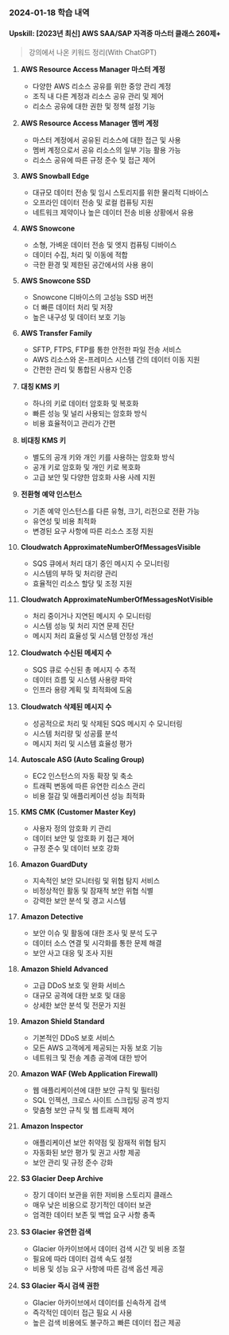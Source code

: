 ### 2024-01-18 학습 내역

#### Upskill: [2023년 최신] AWS SAA/SAP 자격증 마스터 클래스 260제+
> 강의에서 나온 키워드 정리(With ChatGPT)

1. **AWS Resource Access Manager 마스터 계정**
   - 다양한 AWS 리소스 공유를 위한 중앙 관리 계정
   - 조직 내 다른 계정과 리소스 공유 관리 및 제어
   - 리소스 공유에 대한 권한 및 정책 설정 기능

2. **AWS Resource Access Manager 멤버 계정**
   - 마스터 계정에서 공유된 리소스에 대한 접근 및 사용
   - 멤버 계정으로서 공유 리소스의 일부 기능 활용 가능
   - 리소스 공유에 따른 규정 준수 및 접근 제어

3. **AWS Snowball Edge**
   - 대규모 데이터 전송 및 임시 스토리지를 위한 물리적 디바이스
   - 오프라인 데이터 전송 및 로컬 컴퓨팅 지원
   - 네트워크 제약이나 높은 데이터 전송 비용 상황에서 유용

4. **AWS Snowcone**
   - 소형, 가벼운 데이터 전송 및 엣지 컴퓨팅 디바이스
   - 데이터 수집, 처리 및 이동에 적합
   - 극한 환경 및 제한된 공간에서의 사용 용이

5. **AWS Snowcone SSD**
   - Snowcone 디바이스의 고성능 SSD 버전
   - 더 빠른 데이터 처리 및 저장
   - 높은 내구성 및 데이터 보호 기능

6. **AWS Transfer Family**
   - SFTP, FTPS, FTP를 통한 안전한 파일 전송 서비스
   - AWS 리소스와 온-프레미스 시스템 간의 데이터 이동 지원
   - 간편한 관리 및 통합된 사용자 인증

7. **대칭 KMS 키**
   - 하나의 키로 데이터 암호화 및 복호화
   - 빠른 성능 및 널리 사용되는 암호화 방식
   - 비용 효율적이고 관리가 간편

8. **비대칭 KMS 키**
   - 별도의 공개 키와 개인 키를 사용하는 암호화 방식
   - 공개 키로 암호화 및 개인 키로 복호화
   - 고급 보안 및 다양한 암호화 사용 사례 지원

9. **전환형 예약 인스턴스**
   - 기존 예약 인스턴스를 다른 유형, 크기, 리전으로 전환 가능
   - 유연성 및 비용 최적화
   - 변경된 요구 사항에 따른 리소스 조정 지원

10. **Cloudwatch ApproximateNumberOfMessagesVisible**
    - SQS 큐에서 처리 대기 중인 메시지 수 모니터링
    - 시스템의 부하 및 처리량 관리
    - 효율적인 리소스 할당 및 조정 지원

11. **Cloudwatch ApproximateNumberOfMessagesNotVisible**
    - 처리 중이거나 지연된 메시지 수 모니터링
    - 시스템 성능 및 처리 지연 문제 진단
    - 메시지 처리 효율성 및 시스템 안정성 개선

12. **Cloudwatch 수신된 메세지 수**
    - SQS 큐로 수신된 총 메시지 수 추적
    - 데이터 흐름 및 시스템 사용량 파악
    - 인프라 용량 계획 및 최적화에 도움

13. **Cloudwatch 삭제된 메시지 수**
    - 성공적으로 처리 및 삭제된 SQS 메시지 수 모니터링
    - 시스템 처리량 및 성공률 분석
    - 메시지 처리 및 시스템 효율성 평가

14. **Autoscale ASG (Auto Scaling Group)**
    - EC2 인스턴스의 자동 확장 및 축소
    - 트래픽 변동에 따른 유연한 리소스 관리
    - 비용 절감 및 애플리케이션 성능 최적화

15. **KMS CMK (Customer Master Key)**
    - 사용자 정의 암호화 키 관리
    - 데이터 보안 및 암호화 키 접근 제어
    - 규정 준수 및 데이터 보호 강화

16. **Amazon GuardDuty**
    - 지속적인 보안 모니터링 및 위협 탐지 서비스
    - 비정상적인 활동 및 잠재적 보안 위협 식별
    - 강력한 보안 분석 및 경고 시스템

17. **Amazon Detective**
    - 보안 이슈 및 활동에 대한 조사 및 분석 도구
    - 데이터 소스 연결 및 시각화를 통한 문제 해결
    - 보안 사고 대응 및 조사 지원

18. **Amazon Shield Advanced**
    - 고급 DDoS 보호 및 완화 서비스
    - 대규모 공격에 대한 보호 및 대응
    - 상세한 보안 분석 및 전문가 지원

19. **Amazon Shield Standard**
    - 기본적인 DDoS 보호 서비스
    - 모든 AWS 고객에게 제공되는 자동 보호 기능
    - 네트워크 및 전송 계층 공격에 대한 방어

20. **Amazon WAF (Web Application Firewall)**
    - 웹 애플리케이션에 대한 보안 규칙 및 필터링
    - SQL 인젝션, 크로스 사이트 스크립팅 공격 방지
    - 맞춤형 보안 규칙 및 웹 트래픽 제어

21. **Amazon Inspector**
    - 애플리케이션 보안 취약점 및 잠재적 위협 탐지
    - 자동화된 보안 평가 및 권고 사항 제공
    - 보안 관리 및 규정 준수 강화

22. **S3 Glacier Deep Archive**
    - 장기 데이터 보관을 위한 저비용 스토리지 클래스
    - 매우 낮은 비용으로 장기적인 데이터 보관
    - 엄격한 데이터 보존 및 백업 요구 사항 충족

23. **S3 Glacier 유연한 검색**
    - Glacier 아카이브에서 데이터 검색 시간 및 비용 조절
    - 필요에 따라 데이터 검색 속도 설정
    - 비용 및 성능 요구 사항에 따른 검색 옵션 제공

24. **S3 Glacier 즉시 검색 권한**
    - Glacier 아카이브에서 데이터를 신속하게 검색
    - 즉각적인 데이터 접근 필요 시 사용
    - 높은 검색 비용에도 불구하고 빠른 데이터 접근 제공